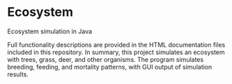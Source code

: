 # Ecosystem
Ecosystem simulation in Java

Full functionality descriptions are provided in the HTML documentation files included in this repository.
In summary, this project simulates an ecosystem with trees, grass, deer, and other organisms. 
The program simulates breeding, feeding, and mortality patterns, with GUI output of simulation results.
